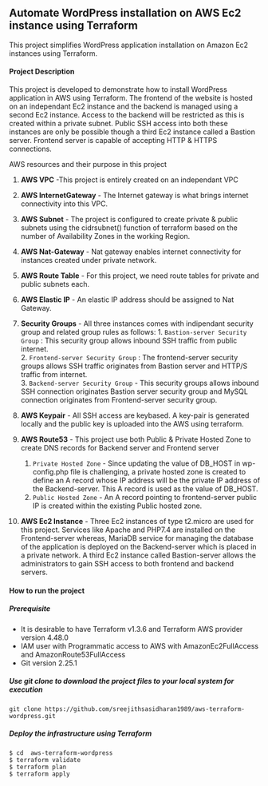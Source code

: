 ## Automate WordPress installation on AWS Ec2 instance using Terraform
This project simplifies WordPress application installation on Amazon Ec2 instances using Terraform.

#### Project Description

 This project is developed to demonstrate how to install WordPress application in AWS using Terraform. The frontend of the website is hosted on an independant Ec2 instance and the backend is managed using a second Ec2 instance. Access to the backend will be restricted as this is created within a private subnet. Public SSH access into both these instances are only be possible though a third Ec2 instance called a Bastion server. Frontend server is capable of accepting HTTP & HTTPS connections.
 
 AWS resources and their purpose in this project
1. **AWS VPC**  -This project is entirely created on an independant VPC 
2. **AWS InternetGateway**      - The Internet gateway is what brings internet connectivity into this VPC.
3. **AWS Subnet** - The project is configured to create private & public subnets using the cidrsubnet() function of terraform based on the number of Availability Zones in the working Region.
4. **AWS Nat-Gateway** - Nat gateway enables internet connectivity for instances created under private network.
5. **AWS Route Table** - For this project, we need route tables for private and public subnets each.
6. **AWS Elastic IP** - An elastic IP address should be assigned to Nat Gateway.
7. **Security Groups** - All three instances comes with indipendant security group and related group rules as follows:
       1. `Bastion-server Security Group` : This security group allows inbound SSH traffic from public internet.   
       2. `Frontend-server Security Group` : The frontend-server security groups allows SSH traffic originates from Bastion server and HTTP/S traffic from internet.       
       3. `Backend-server Security Group` - This security groups allows inbound SSH connection originates Bastion server security group and MySQL connection originates from Frontend-server security group.
8. **AWS Keypair** - All SSH access are keybased. A key-pair is generated locally and the public key is uploaded into the AWS using terraform.
9. **AWS Route53** - This project use both Public & Private Hosted Zone to create DNS records for Backend server and Frontend server
    1. `Private Hosted Zone` - Since updating the value of DB_HOST in wp-config.php file is challenging, a private hosted zone is created to define an A record whose IP address will be the private IP address of the Backend-server. This A record is used as the value of DB_HOST.
    2. `Public Hosted Zone` - An A record pointing to frontend-server public IP is created within the existing Public hosted zone.
    
10. **AWS Ec2 Instance** - Three Ec2 instances of type t2.micro are used for this project. Services like Apache and PHP7.4 are installed on the Frontend-server whereas, MariaDB service for managing the database of the application is deployed on the Backend-server which is placed in a private network. A third Ec2 instance called Bastion-server allows the administrators to gain SSH access to both frontend and backend servers.

#### How to run the project
##### Prerequisite
- It is desirable to have Terraform v1.3.6 and Terraform AWS provider version 4.48.0
- IAM user with Programmatic access to AWS with AmazonEc2FullAccess and AmazonRoute53FullAccess
- Git version 2.25.1

##### Use git clone to download the project files to your local system for execution
```
git clone https://github.com/sreejithsasidharan1989/aws-terraform-wordpress.git
```
##### Deploy the infrastructure using Terraform
```
$ cd  aws-terraform-wordpress
$ terraform validate
$ terraform plan
$ terraform apply
```


